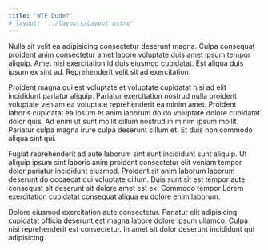 ```yaml
---
title: 'WTF Dude?'
# layout: '../layouts/Layout.astro'
---
```


Nulla sit velit ea adipisicing consectetur deserunt magna. Culpa consequat proident anim consectetur amet labore voluptate duis amet ipsum tempor aliquip. Amet nisi exercitation id duis eiusmod cupidatat. Est aliqua duis ipsum ex sint ad. Reprehenderit velit sit ad exercitation.

Proident magna qui est voluptate et voluptate cupidatat nisi ad elit incididunt pariatur aliquip. Pariatur exercitation nostrud nulla proident voluptate veniam ea voluptate reprehenderit ea minim amet. Proident laboris cupidatat ea ipsum et anim laborum do do voluptate dolore cupidatat dolor quis. Ad enim ut sunt mollit cillum nostrud in minim ipsum mollit. Pariatur culpa magna irure culpa deserunt cillum et. Et duis non commodo aliqua sint qui.

Fugiat reprehenderit ad aute laborum sint sunt incididunt sunt aliquip. Ut aliquip ipsum sint laboris anim proident consectetur elit veniam tempor dolor pariatur incididunt eiusmod. Proident sit anim laborum laborum deserunt do occaecat qui voluptate cillum. Duis sunt sit est tempor aute consequat sit deserunt sit dolore amet est ex. Commodo tempor Lorem exercitation cupidatat consequat aliqua eu dolore enim laborum.

Dolore eiusmod exercitation aute consectetur. Pariatur elit adipisicing cupidatat officia deserunt est magna labore dolore ipsum ullamco. Culpa nisi reprehenderit est consectetur. In amet sit dolor deserunt incididunt qui adipisicing.